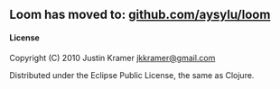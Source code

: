 ## Loom has moved to: [github.com/aysylu/loom](https://github.com/aysylu/loom)

#### License

Copyright (C) 2010 Justin Kramer jkkramer@gmail.com

Distributed under the Eclipse Public License, the same as Clojure.
